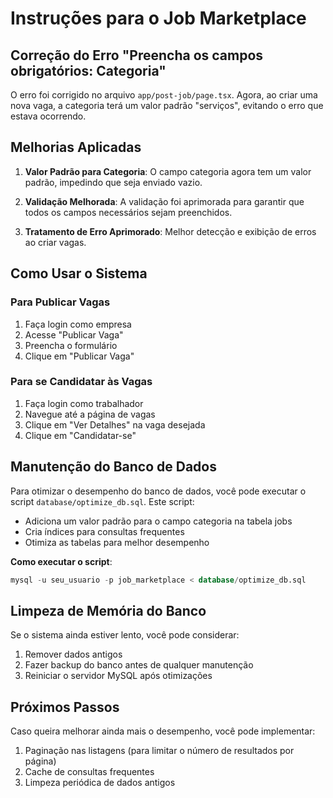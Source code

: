 # Instruções para o Job Marketplace

## Correção do Erro "Preencha os campos obrigatórios: Categoria"

O erro foi corrigido no arquivo `app/post-job/page.tsx`. Agora, ao criar uma nova vaga, a categoria terá um valor padrão "serviços", evitando o erro que estava ocorrendo.

## Melhorias Aplicadas

1. **Valor Padrão para Categoria**: O campo categoria agora tem um valor padrão, impedindo que seja enviado vazio.

2. **Validação Melhorada**: A validação foi aprimorada para garantir que todos os campos necessários sejam preenchidos.

3. **Tratamento de Erro Aprimorado**: Melhor detecção e exibição de erros ao criar vagas.

## Como Usar o Sistema

### Para Publicar Vagas

1. Faça login como empresa
2. Acesse "Publicar Vaga"
3. Preencha o formulário
4. Clique em "Publicar Vaga"

### Para se Candidatar às Vagas

1. Faça login como trabalhador
2. Navegue até a página de vagas
3. Clique em "Ver Detalhes" na vaga desejada
4. Clique em "Candidatar-se"

## Manutenção do Banco de Dados

Para otimizar o desempenho do banco de dados, você pode executar o script `database/optimize_db.sql`. Este script:

- Adiciona um valor padrão para o campo categoria na tabela jobs
- Cria índices para consultas frequentes
- Otimiza as tabelas para melhor desempenho

**Como executar o script**:
```sql
mysql -u seu_usuario -p job_marketplace < database/optimize_db.sql
```

## Limpeza de Memória do Banco

Se o sistema ainda estiver lento, você pode considerar:

1. Remover dados antigos
2. Fazer backup do banco antes de qualquer manutenção
3. Reiniciar o servidor MySQL após otimizações

## Próximos Passos

Caso queira melhorar ainda mais o desempenho, você pode implementar:

1. Paginação nas listagens (para limitar o número de resultados por página)
2. Cache de consultas frequentes
3. Limpeza periódica de dados antigos 
